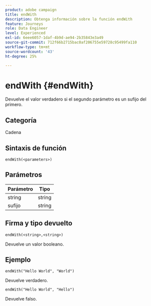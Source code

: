 ```yaml
---
product: adobe campaign
title: endWith
description: Obtenga información sobre la función endWith
feature: Journeys
role: Data Engineer
level: Experienced
exl-id: 6eee6057-1daf-4b9d-ae94-2b35843e3a49
source-git-commit: 712f66b2715bac0af206755e59728c95499fa110
workflow-type: tm+mt
source-wordcount: '43'
ht-degree: 25%

---
```


# endWith {#endWith}

Devuelve el valor verdadero si el segundo parámetro es un sufijo del primero.

## Categoría

Cadena

## Sintaxis de función

`endWith(<parameters>)`

## Parámetros

| Parámetro | Tipo |
|-----------|------------------|
| string | string |
| sufijo | string |

## Firma y tipo devuelto

`endWith(<string>,<string>)`

Devuelve un valor booleano.

## Ejemplo

`endWith("Hello World", "World")`

Devuelve verdadero.

`endWith("Hello World", "Hello")`

Devuelve falso.

